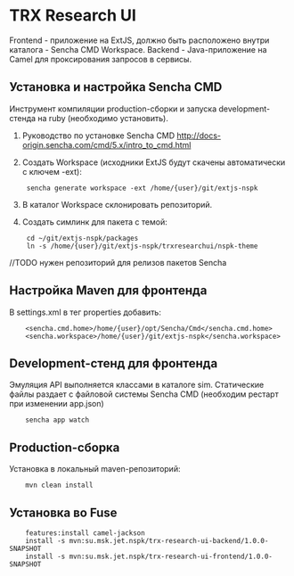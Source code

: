 TRX Research UI
===============
Frontend - приложение на ExtJS, должно быть расположено внутри каталога - Sencha CMD Workspace.
Backend - Java-приложение на Camel для проксирования запросов в сервисы.

Установка и настройка Sencha CMD
--------------------------------
Инструмент компиляции production-сборки и запуска development-стенда на ruby (необходимо установить).

1. Руководство по установке Sencha CMD http://docs-origin.sencha.com/cmd/5.x/intro_to_cmd.html
2. Создать Workspace (исходники ExtJS будут скачены автоматически с ключем -ext):

        sencha generate workspace -ext /home/{user}/git/extjs-nspk

3. В каталог Workspace склонировать репозиторий.
4. Создать симлинк для пакета с темой:

        cd ~/git/extjs-nspk/packages
        ln -s /home/{user}/git/extjs-nspk/trxresearchui/nspk-theme
//TODO нужен репозиторий для релизов пакетов Sencha


Настройка Maven для фронтенда
-----------------------------
В settings.xml в тег properties добавить:

        <sencha.cmd.home>/home/{user}/opt/Sencha/Cmd</sencha.cmd.home>
        <sencha.workspace>/home/{user}/git/extjs-nspk</sencha.workspace>

Development-стенд для фронтенда
-------------------------------
Эмуляция API выполняется классами в каталоге sim. Статические файлы раздает с файловой системы Sencha CMD (необходим рестарт при изменении app.json)

        sencha app watch

Production-сборка
-----------------
Установка в локальный maven-репозиторий:

        mvn clean install

Установка во Fuse
-----------------
        features:install camel-jackson
        install -s mvn:su.msk.jet.nspk/trx-research-ui-backend/1.0.0-SNAPSHOT
        install -s mvn:su.msk.jet.nspk/trx-research-ui-frontend/1.0.0-SNAPSHOT
